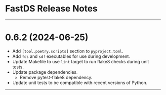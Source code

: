FastDS Release Notes
===============================================================================

-------------------------------------------------------------------------------
0.6.2 (2024-06-25)
==================
* Add `[tool.poetry.scripts]` section to `pyproject.toml`.
* Add `fds` and `sdf` executables for use during development.
* Update Makefile to use `lint` target to run flake8 checks during unit tests.
* Update package dependencies.
  * Remove pytest-flake8 dependency.
* Update unit tests to be compatible with recent versions of Python.

-------------------------------------------------------------------------------
